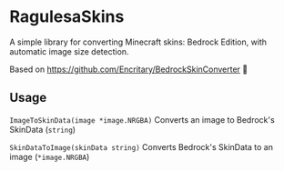 # RagulesaSkins

A simple library for converting Minecraft skins: Bedrock Edition, with automatic image size detection. 

Based on https://github.com/Encritary/BedrockSkinConverter 💖

## Usage
 
`ImageToSkinData(image *image.NRGBA)` Converts an image to Bedrock's SkinData (`string`)

`SkinDataToImage(skinData string)` Converts Bedrock's SkinData to an image (`*image.NRGBA`)